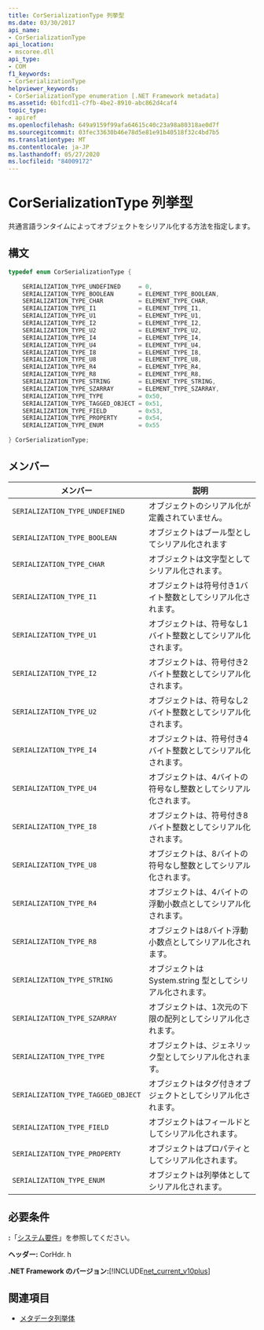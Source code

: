 ```yaml
---
title: CorSerializationType 列挙型
ms.date: 03/30/2017
api_name:
- CorSerializationType
api_location:
- mscoree.dll
api_type:
- COM
f1_keywords:
- CorSerializationType
helpviewer_keywords:
- CorSerializationType enumeration [.NET Framework metadata]
ms.assetid: 6b1fcd11-c7fb-4be2-8910-abc862d4caf4
topic_type:
- apiref
ms.openlocfilehash: 649a9159f99afa64615c40c23a98a80318ae0d7f
ms.sourcegitcommit: 03fec33630b46e78d5e81e91b40518f32c4bd7b5
ms.translationtype: MT
ms.contentlocale: ja-JP
ms.lasthandoff: 05/27/2020
ms.locfileid: "84009172"
---
```

# <a name="corserializationtype-enumeration"></a>CorSerializationType 列挙型
共通言語ランタイムによってオブジェクトをシリアル化する方法を指定します。  
  
## <a name="syntax"></a>構文  
  
```cpp  
typedef enum CorSerializationType {  
  
    SERIALIZATION_TYPE_UNDEFINED     = 0,  
    SERIALIZATION_TYPE_BOOLEAN       = ELEMENT_TYPE_BOOLEAN,  
    SERIALIZATION_TYPE_CHAR          = ELEMENT_TYPE_CHAR,  
    SERIALIZATION_TYPE_I1            = ELEMENT_TYPE_I1,  
    SERIALIZATION_TYPE_U1            = ELEMENT_TYPE_U1,  
    SERIALIZATION_TYPE_I2            = ELEMENT_TYPE_I2,  
    SERIALIZATION_TYPE_U2            = ELEMENT_TYPE_U2,  
    SERIALIZATION_TYPE_I4            = ELEMENT_TYPE_I4,  
    SERIALIZATION_TYPE_U4            = ELEMENT_TYPE_U4,  
    SERIALIZATION_TYPE_I8            = ELEMENT_TYPE_I8,  
    SERIALIZATION_TYPE_U8            = ELEMENT_TYPE_U8,  
    SERIALIZATION_TYPE_R4            = ELEMENT_TYPE_R4,  
    SERIALIZATION_TYPE_R8            = ELEMENT_TYPE_R8,  
    SERIALIZATION_TYPE_STRING        = ELEMENT_TYPE_STRING,  
    SERIALIZATION_TYPE_SZARRAY       = ELEMENT_TYPE_SZARRAY,  
    SERIALIZATION_TYPE_TYPE          = 0x50,  
    SERIALIZATION_TYPE_TAGGED_OBJECT = 0x51,  
    SERIALIZATION_TYPE_FIELD         = 0x53,  
    SERIALIZATION_TYPE_PROPERTY      = 0x54,  
    SERIALIZATION_TYPE_ENUM          = 0x55  
  
} CorSerializationType;  
```  
  
## <a name="members"></a>メンバー  
  
|メンバー|説明|  
|------------|-----------------|  
|`SERIALIZATION_TYPE_UNDEFINED`|オブジェクトのシリアル化が定義されていません。|  
|`SERIALIZATION_TYPE_BOOLEAN`|オブジェクトはブール型としてシリアル化されます|  
|`SERIALIZATION_TYPE_CHAR`|オブジェクトは文字型としてシリアル化されます。|  
|`SERIALIZATION_TYPE_I1`|オブジェクトは符号付き1バイト整数としてシリアル化されます。|  
|`SERIALIZATION_TYPE_U1`|オブジェクトは、符号なし1バイト整数としてシリアル化されます。|  
|`SERIALIZATION_TYPE_I2`|オブジェクトは、符号付き2バイト整数としてシリアル化されます。|  
|`SERIALIZATION_TYPE_U2`|オブジェクトは、符号なし2バイト整数としてシリアル化されます。|  
|`SERIALIZATION_TYPE_I4`|オブジェクトは、符号付き4バイト整数としてシリアル化されます。|  
|`SERIALIZATION_TYPE_U4`|オブジェクトは、4バイトの符号なし整数としてシリアル化されます。|  
|`SERIALIZATION_TYPE_I8`|オブジェクトは、符号付き8バイト整数としてシリアル化されます。|  
|`SERIALIZATION_TYPE_U8`|オブジェクトは、8バイトの符号なし整数としてシリアル化されます。|  
|`SERIALIZATION_TYPE_R4`|オブジェクトは、4バイトの浮動小数点としてシリアル化されます。|  
|`SERIALIZATION_TYPE_R8`|オブジェクトは8バイト浮動小数点としてシリアル化されます。|  
|`SERIALIZATION_TYPE_STRING`|オブジェクトは System.string 型としてシリアル化されます。|  
|`SERIALIZATION_TYPE_SZARRAY`|オブジェクトは、1次元の下限の配列としてシリアル化されます。|  
|`SERIALIZATION_TYPE_TYPE`|オブジェクトは、ジェネリック型としてシリアル化されます。|  
|`SERIALIZATION_TYPE_TAGGED_OBJECT`|オブジェクトはタグ付きオブジェクトとしてシリアル化されます。|  
|`SERIALIZATION_TYPE_FIELD`|オブジェクトはフィールドとしてシリアル化されます。|  
|`SERIALIZATION_TYPE_PROPERTY`|オブジェクトはプロパティとしてシリアル化されます。|  
|`SERIALIZATION_TYPE_ENUM`|オブジェクトは列挙体としてシリアル化されます。|  
  
## <a name="requirements"></a>必要条件  
 **:**「[システム要件](../../get-started/system-requirements.md)」を参照してください。  
  
 **ヘッダー:** CorHdr. h  
  
 **.NET Framework のバージョン:**[!INCLUDE[net_current_v10plus](../../../../includes/net-current-v10plus-md.md)]  
  
## <a name="see-also"></a>関連項目

- [メタデータ列挙体](metadata-enumerations.md)
